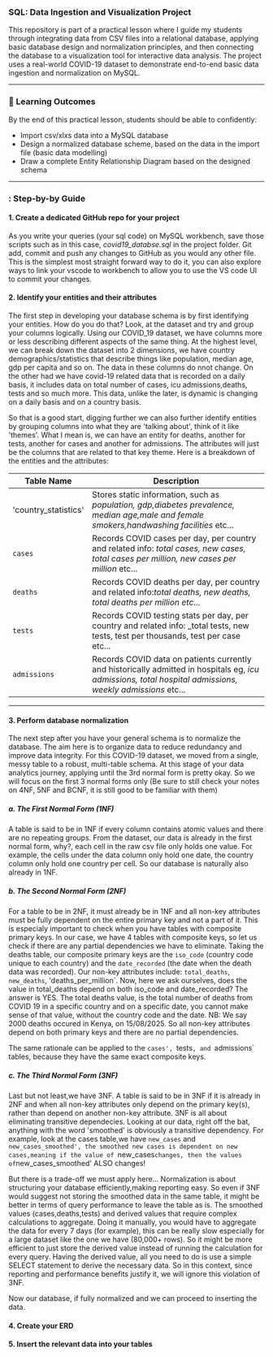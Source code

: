 ### SQL: Data Ingestion and Visualization Project

This repository is part of a practical lesson where I guide my students through integrating data from CSV files into a relational database, applying basic database design and normalization principles, and then connecting the database to a visualization tool for interactive data analysis. The project uses a real-world COVID-19 dataset to demonstrate end-to-end basic data ingestion and normalization on MySQL.
___

### 📖 Learning Outcomes
By the end of this practical lesson, students should be able to confidently:
- Import csv/xlxs data into a MySQL database
- Design a normalized database scheme, based on the data in the import file (basic data modelling)
- Draw a complete Entity Relationship Diagram based on the designed schema
___
### :  Step-by-by Guide
#### **1. Create a dedicated GitHub repo for your project**
As you write your queries (your sql code) on MySQL workbench, save those scripts such as in this case, _covid19_databse.sql_ in the project folder. Git add, commit and push any changes to GitHub as you would any other file. This is the simplest most straight forward way to do it, you can also explore ways to link your vscode to workbench to allow you to use the VS code UI to commit your changes.

#### **2. Identify your entities and their attributes**
The first step in developing your database schema is by first identifying your entities. How do you do that? Look, at the dataset and try and group your columns logically. Using our COVID_19 dataset, we have columns more or less describing different aspects of the same thing. At the highest level, we can break down the dataset into 2 dimensions, we have country demographics/statistics that describe things like population, median age, gdp per capita and so on. The data in these columns do nnot change. On the other had we have covid-19 related data that is recorded on a daily basis, it includes data on total number of cases, icu admissions,deaths, tests and so much more. This data, unlike the later, is dynamic is changing on a daily basis and on a country basis.

So that is a good start, digging further we can also further identify entities by grouping columns into what they are 'talking about', think of it like 'themes'. What I mean is, we can have an entity for deaths, another for tests, another for cases and another for admissions. The attributes will just be the columns that are related to that key theme. Here is a breakdown of the entities and the attributes:

| Table Name     | Description                              |
|----------------|------------------------------------------|
| 'country_statistics'   | Stores static information, such as _population, gdp,diabetes prevalence, median age,male and female smokers,handwashing facilities_ etc...|
| `cases`        | Records COVID cases per day, per country and related info: _total cases, new cases, total cases per million, new cases per million_ etc...|
| `deaths`    | Records COVID deaths per day, per country and related info:_total deaths, new deaths, total deaths per million etc_...|
|`tests`  |Records COVID testing stats per day, per country and related info: _total tests, new tests, test per thousands, test per case etc...|
|`admissions` | Records COVID data on patients currently and historically admitted in hospitals eg, _icu admissions, total hospital admissions, weekly admissions_ etc...|
___

#### **3. Perform database normalization**
The next step after you have your general schema is to normalize the database. The aim here is to organize data to reduce redundancy and improve data integrity. For this COVID-19 dataset, we moved from a single, messy table to a robust, multi-table schema. At this stage of your data analytics journey, applying until the 3rd normal form is pretty okay. So we will focus on the first 3 normal forms only (Be sure to still check your notes on 4NF, 5NF and BCNF, it is still good to be familiar with them)

##### **a. The First Normal Form (1NF)**
A table is said to be in 1NF if every column contains atomic values and there are no repeating groups. From the dataset, our data is already in the first normal form, why?, each cell in the raw csv file only holds one value. For example, the cells under the data column only hold one date, the country column only hold one country per cell. So our database is naturally also already in 1NF.

##### **b. The Second Normal Form (2NF)**
For a table to be in 2NF, it must already be in 1NF and all non-key attributes must be fully dependent on the entire primary key and not a part of it. This is especialy important to check when you have tables with composite primary keys. In our case, we have 4 tables with composite keys, so let us check if there are any partial dependencies we have to eliminate.
Taking the deaths table, our composite primary keys are the `iso_code` (country code unique to each country) and the `date_recorded` (the date when the death data was recorded). Our non-key attributes include: `total_deaths`, `new_deaths`, 'deaths_per_million`. Now, here we ask ourselves, does the value in total_deaths depend on both iso_code and date_recorded? The answer is YES. The total deaths value, is the total number of deaths from COVID 19 in a specific country and on a specific date, you cannot make sense of that value, without the country code and the date. NB: We say 2000 deaths occured in Kenya, on 15/08/2025. So all non-key attributes depend on both primary keys and there are no partial dependencies.

The same rationale can be applied to the `cases', `tests`, and `admissions` tables, because they have the same exact composite keys.

##### **c. The Third Normal Form (3NF)**
Last but not least,we have 3NF. A table is said to be in 3NF if it is already in 2NF and when all non-key attributes only depend on the primary key(s), rather than depend on another non-key attribute. 3NF is all about eliminating transitive dependecies. Looking at our data, right off the bat, anything with the word 'smoothed' is obviously a transitive dependency. For example, look at the cases table,we have `new_cases` and `new_cases_smoothed', the smoothed new cases is dependent on new cases,meaning if the value of `new_cases` changes, then the values of `new_cases_smoothed' ALSO changes!

But there is a trade-off we must apply here...
Normalization is about structuring your database efficiently,making reporting easy. So even if 3NF would suggest not storing the smoothed data in the same table, it might be better in terms of query performance to leave the table as is. The smoothed values (cases,deaths,tests) and derived values that require complex calculations to aggregate. Doing it manually, you would have to aggregate the data for every 7 days (for example), this can be really slow especially for a large dataset like the one we have (80,000+ rows). So it might be more efficient to just store the derived value instead of running the calculation for every query. Having the derived value, all you need to do is use a simple SELECT statement to derive the necessary data. So in this context, since reporting and performance benefits justify it, we will ignore this violation of 3NF.

Now our database, if fully normalized and we can proceed to inserting the data.
#### **4. Create your ERD**
#### **5. Insert the relevant data into your tables**
